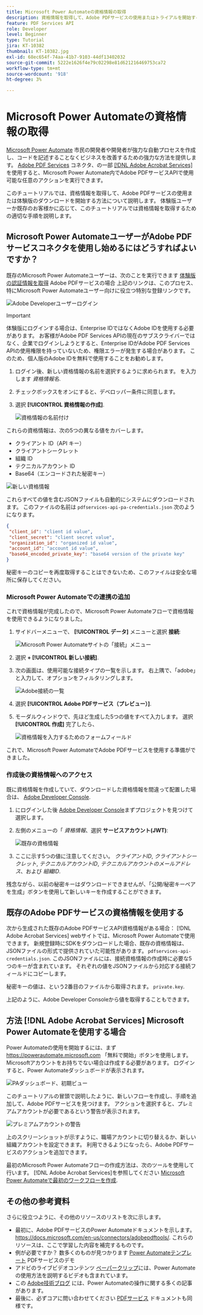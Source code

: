 ```yaml
---
title: Microsoft Power Automateの資格情報の取得
description: 資格情報を取得して、Adobe PDFサービスの使用またはトライアルを開始する方法について説明します。
feature: PDF Services API
role: Developer
level: Beginner
type: Tutorial
jira: KT-10382
thumbnail: KT-10382.jpg
exl-id: 68ec654f-74aa-41b7-9103-44df13402032
source-git-commit: 5222e1626f4e79c02298e81d621216469753ca72
workflow-type: tm+mt
source-wordcount: '918'
ht-degree: 3%

---
```


# Microsoft Power Automateの資格情報の取得

[Microsoft Power Automate](https://powerautomate.microsoft.com/) 市民の開発者や開発者が強力な自動プロセスを作成し、コードを記述することなくビジネスを改善するための強力な方法を提供します。 [Adobe PDF Services](https://japan.flow.microsoft.com/ja-jp/connectors/shared_adobepdftools/adobe-pdf-services/) コネクタ、の一部 [[!DNL Adobe Acrobat Services]](https://developer.adobe.com/document-services)を使用すると、Microsoft Power Automate内でAdobe PDFサービスAPIで使用可能な任意のアクションを実行できます。

このチュートリアルでは、資格情報を取得して、Adobe PDFサービスの使用または体験版のダウンロードを開始する方法について説明します。 体験版ユーザーか既存のお客様かに応じて、このチュートリアルでは資格情報を取得するための適切な手順を説明します。

## Microsoft Power AutomateユーザーがAdobe PDFサービスコネクタを使用し始めるにはどうすればよいですか？

既存のMicrosoft Power Automateユーザーは、次のことを実行できます [体験版の認証情報を取得](https://www.adobe.com/go/powerautomate_getstarted) Adobe PDFサービスの場合 上記のリンクは、このプロセス、特にMicrosoft Power Automateユーザー向けに役立つ特別な登録リンクです。

![Adobe Developerユーザーログイン](assets/credentials_1.png)


>[!IMPORTANT]
> 体験版にログインする場合は、Enterprise IDではなくAdobe IDを使用する必要があります。 お客様がAdobe PDF Services APIの現在のサブスクライバーではなく、企業でログインしようとすると、Enterprise IDがAdobe PDF Services APIの使用権限を持っていないため、権限エラーが発生する場合があります。 このため、個人版のAdobe IDを無料で使用することをお勧めします。
>

1. ログイン後、新しい資格情報の名前を選択するように求められます。 を入力します *資格情報名*.
1. チェックボックスをオンにすると、デベロッパー条件に同意します。
1. 選択 **[!UICONTROL 資格情報の作成]**.

   ![資格情報の名前付け](assets/credentials_2.png)

これらの資格情報は、次の5つの異なる値をカバーします。

* クライアント ID（API キー）
* クライアントシークレット
* 組織 ID
* テクニカルアカウント ID
* Base64（エンコードされた秘密キー）

![新しい資格情報](assets/credentials_3.png)

これらすべての値を含むJSONファイルも自動的にシステムにダウンロードされます。 このファイルの名前は `pdfservices-api-pa-credentials.json` 次のようになります。

```json
{
 "client_id": "client id value",
 "client_secret": "client secret value",
 "organization_id": "organized id value",
 "account_id": "account id value",
 "base64_encoded_private_key": "base64 version of the private key"
}
```

秘密キーのコピーを再度取得することはできないため、このファイルは安全な場所に保存してください。

### Microsoft Power Automateでの連携の追加

これで資格情報が完成したので、Microsoft Power Automateフローで資格情報を使用できるようになりました。

1. サイドバーメニューで、 **[!UICONTROL データ]** メニューと選択 **接続**:

   ![Microsoft Power Automateサイトの「接続」メニュー](assets/credentials_4.png)

1. 選択 **+ [!UICONTROL 新しい接続]**.

1. 次の画面は、使用可能な接続タイプの一覧を示します。 右上隅で、「adobe」と入力して、オプションをフィルタリングします。

   ![Adobe接続の一覧](assets/credentials_5.png)

1. 選択 **[!UICONTROL Adobe PDFサービス（プレビュー）]**.
1. モーダルウィンドウで、先ほど生成した5つの値をすべて入力します。 選択 **[!UICONTROL 作成]** 完了したら、

   ![資格情報を入力するためのフォームフィールド](assets/credentials_6.png)

これで、Microsoft Power AutomateでAdobe PDFサービスを使用する準備ができました。

### 作成後の資格情報へのアクセス

既に資格情報を作成していて、ダウンロードした資格情報を間違って配置した場合は、 [Adobe Developer Console](https://developer.adobe.com/console).

1. にログインした後 [Adobe Developer Console](https://developer.adobe.com/console)まずプロジェクトを見つけて選択します。
1. 左側のメニューの「 *資格情報*、選択 **サービスアカウント(JWT)**:

   ![既存の資格情報](assets/credentials_7.png)

1. ここに示す5つの値に注意してください。 *クライアントID*, *クライアントシークレット*, *テクニカルアカウントID*, *テクニカルアカウントのメールアドレス*、および *組織ID*.

残念ながら、以前の秘密キーはダウンロードできませんが、「公開/秘密キーペアを生成」ボタンを使用して新しいキーを作成することができます。

## 既存のAdobe PDFサービスの資格情報を使用する

次から生成された既存のAdobe PDFサービスAPI資格情報がある場合： [!DNL Adobe Acrobat Services] webサイトでは、Microsoft Power Automateで使用できます。 新規登録時にSDKをダウンロードした場合、既存の資格情報は、JSONファイルの形式で提供されていた可能性があります。 `pdfservices-api-credentials.json`. このJSONファイルには、接続資格情報の作成時に必要な5つのキーが含まれています。 それぞれの値をJSONファイルから対応する接続フィールドにコピーします。

秘密キーの値は、という2番目のファイルから取得されます。 `private.key`.

上記のように、Adobe Developer Consoleから値を取得することもできます。

## 方法 [!DNL Adobe Acrobat Services] Microsoft Power Automateを使用する場合

Power Automateの使用を開始するには、まず <https://powerautomate.microsoft.com> 「無料で開始」ボタンを使用します。 Microsoftアカウントをお持ちでない場合は作成する必要があります。 ログインすると、Power Automateダッシュボードが表示されます。

![PAダッシュボード、初期ビュー](assets/credentials_8.png)

このチュートリアルの冒頭で説明したように、新しいフローを作成し、手順を追加して、Adobe PDFサービスを見つけます。 アクションを選択すると、プレミアムアカウントが必要であるという警告が表示されます。

![プレミアムアカウントの警告](assets/credentials_9.png)

上のスクリーンショットが示すように、職場アカウントに切り替えるか、新しい組織アカウントを設定できます。 利用できるようになったら、Adobe PDFサービスのアクションを追加できます。

最初のMicrosoft Power Automateフローの作成方法は、次のツールを使用して行います。 [!DNL Adobe Acrobat Services]を参照してください [Microsoft Power Automateで最初のワークフローを作成](https://experienceleague.adobe.com/docs/document-services/tutorials/pdfservices/create-workflow-power-automate.html).

## その他の参考資料

さらに役立つように、その他のリソースのリストを次に示します。

* 最初に、Adobe PDFサービスのPower Automateドキュメントを示します。 <https://docs.microsoft.com/en-us/connectors/adobepdftools/>. これらのリソースは、ここで学習した内容を補完するものです。
* 例が必要ですか？ 数多くのものが見つかります [Power Automateテンプレート](https://powerautomate.microsoft.com/en-us/connectors/details/shared_adobepdftools/adobe-pdf-services/) PDFサービスのデモ
* アドビのライブビデオコンテンツ [ペーパークリップ](https://www.youtube.com/playlist?list=PLcVEYUqU7VRe4sT-Bf8flvRz1XXUyGmtF)には、Power Automateの使用方法を説明するビデオも含まれています。
* この [Adobe技術ブログ](https://medium.com/adobetech/tagged/microsoft-power-automate) には、Power Automateの操作に関する多くの記事があります。
* 最後に、必ずコアに問い合わせてください [PDFサービス](https://developer.adobe.com/document-services/docs/overview/) ドキュメントも同様です。
